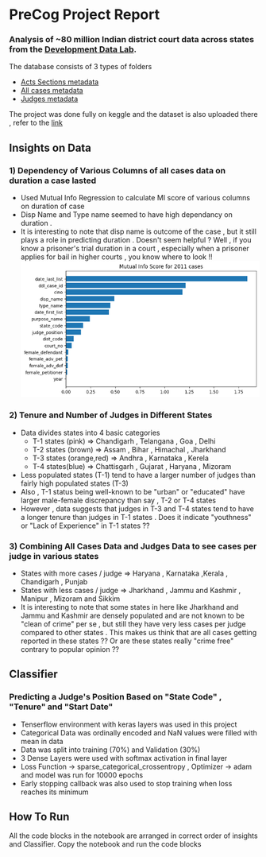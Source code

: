 # PreCog Project Report
### Analysis of ~80 million Indian district court data across states from the [Development Data Lab](https://www.devdatalab.org/).


The database consists of 3 types of folders
- [Acts Sections metadata](https://docs.google.com/spreadsheets/d/e/2PACX-1vTNxZtceqgzYlUogz-gJfMfqm-RygJZcqfZiFCQAsJYFG7BU1_ZT5aKTPrNODeDgRnoyZFBnjt2sghd/pubhtml)
- [All cases metadata](https://docs.google.com/spreadsheets/u/1/d/e/2PACX-1vSkFghNxGjLxIAsjvUPkW8IV2AF1vf2KOQV93vMhB0TD3CBT13gah1LczI8W0d3Eom1zPcroBuPQ-uy/pubhtml)
- [Judges metadata](https://docs.google.com/spreadsheets/d/e/2PACX-1vSqcp7VlnFB4ujCCHV5uGHjBlwYf7Mo4B3N3aqdiAukS7VMY8lLGU9ejhHH4c8qCse8l1kc8yIkCnq9/pubhtml)

The project was done fully on keggle and the dataset is also uploaded there , refer to the [link](https://www.kaggle.com/code/sarthakbansal007/precog-project/edit)


## Insights on Data

### 1) Dependency of Various Columns of all cases data on duration a case lasted

- Used Mutual Info Regression to calculate MI score of various columns on duration of case
- Disp Name and Type name seemed to have high dependancy on duration .
- It is interesting to note that disp name is outcome of the case , but it still plays a role in predicting duration . Doesn't seem helpful ? Well , if you know a prisoner's trial duration in a court , especially when a prisoner applies for bail in higher courts , you know where to look !!
![alt text](./mi_2011.png)

### 2) Tenure and Number of Judges in Different States

- Data divides states into 4 basic categories
    - T-1 states (pink) => Chandigarh , Telangana , Goa , Delhi
    - T-2 states (brown) => Assam , Bihar , Himachal , Jharkhand
    - T-3 states (orange,red) => Andhra , Karnataka , Kerela 
    - T-4 states(blue) => Chattisgarh , Gujarat , Haryana , Mizoram
 - Less populated states (T-1) tend to have a larger number of judges than fairly high populated states (T-3)
 - Also , T-1 status being well-known to be "urban" or "educated" have larger male-female discrepancy than say , T-2 or T-4 states
 - However , data suggests that judges in T-3 and T-4 states tend to have a longer tenure than judges in T-1 states . Does it indicate "youthness" or "Lack of Experience" in T-1 states ??

### 3) Combining All Cases Data and Judges Data to see cases per judge in various states
- States with more cases / judge => Haryana , Karnataka ,Kerala , Chandigarh , Punjab 
- States with less cases / judge => Jharkhand  , Jammu and Kashmir  , Manipur , Mizoram and Sikkim
- It is interesting to note that some states in here like Jharkhand and Jammu and Kashmir are densely populated and are not known to be "clean of crime" per se , but still they have very less cases per judge compared to other states . This makes us think that are all cases getting reported in these states ?? Or are these states really "crime free" contrary to popular opinion ??

## Classifier
### Predicting a Judge's Position Based on "State Code" , "Tenure" and "Start Date"

- Tenserflow environment with keras layers was used in this project
- Categorical Data was ordinally encoded and NaN values were filled with mean in data
- Data was split into training (70%) and Validation (30%)
- 3 Dense Layers were used with softmax activation in final layer
- Loss Function -> sparse_categorical_crossentropy , Optimizer -> adam and model was run for 10000 epochs
- Early stopping callback was also used to stop training when loss reaches its minimum

## How To Run

All the code blocks in the notebook are arranged in correct order of insights and Classifier. Copy the notebook and run the code blocks
